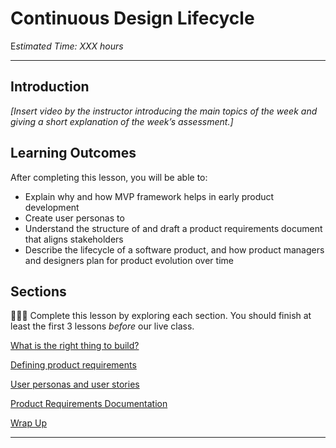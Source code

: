 # Continuous Design Lifecycle

E*stimated Time: XXX hours*

---

## Introduction

*[Insert video by the instructor introducing the main topics of the week and giving a short explanation of the week’s assessment.]*


## **Learning Outcomes**

After completing this lesson, you will be able to:

- Explain why and how MVP framework helps in early product development 
- Create user personas to 
- Understand the structure of and draft a product requirements document that aligns stakeholders 
- Describe the lifecycle of a software product, and how product managers and designers plan for product evolution over time




## Sections

<aside>

👩🏿‍🏫 Complete this lesson by exploring each section. You should finish at least the first 3 lessons _before_ our live class.

</aside>

[What is the right thing to build?]()

[Defining product requirements]()

[User personas and user stories]()

[Product Requirements Documentation]()

[Wrap Up]()

---
